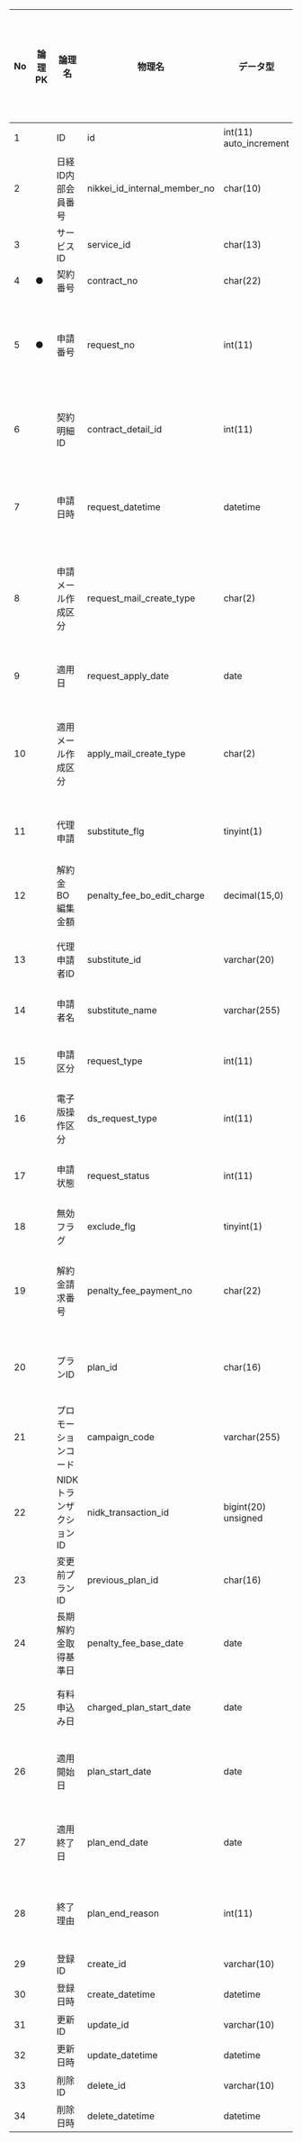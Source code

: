 | No | 論理PK | 論理名                     | 物理名                         | データ型               | NotNull | デフォルト | 大文字小文字区別 | 旧論理名         | 変更区分 | DDL-Ver | 項目説明                             | 備考・補足 |
|----|--------|----------------------------|--------------------------------|------------------------|---------|------------|------------------|------------------|----------|---------|--------------------------------------|------------|
| 1  |        | ID                         | id                             | int(11) auto_increment | Yes     |            |                  |                  |          |         | 識別用ID                             |            |
| 2  |        | 日経ID内部会員番号         | nikkei_id_internal_member_no   | char(10)               | Yes     |            |                  |                  |          |         | 日経ID内部会員番号                   |            |
| 3  |        | サービスID                 | service_id                     | char(13)               | Yes     |            |                  |                  |          |         | サービスID                           |            |
| 4  | ●      | 契約番号                   | contract_no                    | char(22)               | Yes     |            |                  |                  |          |         | 契約番号                             |            |
| 5  | ●      | 申請番号                   | request_no                     | int(11)                |         |            |                  |                  |          |         | 申請番号（同一契約内で連番）         |            |
| 6  |        | 契約明細ID                 | contract_detail_id             | int(11)                |         |            |                  |                  |          |         | 契約明細テーブルのID                 | 自動設定   |
| 7  |        | 申請日時                   | request_datetime               | datetime               |         |            |                  |                  |          |         | 申請オペレーションの日時             |            |
| 8  |        | 申請メール作成区分         | request_mail_create_type       | char(2)                | No      |            |                  |                  |          |         | 申請受付時のメール作成区分           | ※2017年2月 DSRM移行対応で項目追加 |
| 9  |        | 適用日                     | request_apply_date             | date                   |         |            |                  |                  |          |         | 申請の適用日                         | 申込は当日、解約は月末、変更は月初 |
| 10 |        | 適用メール作成区分         | apply_mail_create_type         | char(2)                | No      |            |                  |                  |          |         | 契約更新時のメール作成区分           | ※2017年2月 DSRM移行対応で項目追加 |
| 11 |        | 代理申請                   | substitute_flg                 | tinyint(1)             |         |            |                  |                  |          |         | 代理申請フラグ                       | BO画面操作時TRUE。他はFALSE |
| 12 |        | 解約金BO編集金額           | penalty_fee_bo_edit_charge     | decimal(15,0)          |         |            |                  |                  |          |         | 解約金手入力時の金額                 | ※2017年2月 DSRM移行対応で項目追加 |
| 13 |        | 代理申請者ID               | substitute_id                  | varchar(20)            | No      |            |                  |                  |          |         | 代理申請者識別子                     | バッチの場合はバッチID |
| 14 |        | 申請者名                   | substitute_name                | varchar(255)           | No      |            |                  |                  |          |         | 申請者の名前                         | 論理名変更（旧：代理申請者名） |
| 15 |        | 申請区分                   | request_type                   | int(11)                |         |            |                  |                  |          |         | 申請処理の種類                       | 区分定義：申請区分参照 |
| 16 |        | 電子版操作区分             | ds_request_type                | int(11)                |         |            |                  |                  |          |         | 電子版申請の種類                     | 区分定義：申請区分参照 |
| 17 |        | 申請状態                   | request_status                 | int(11)                |         |            |                  |                  |          |         | 申請の処理状態                       | 区分定義：申請状態参照 |
| 18 |        | 無効フラグ                 | exclude_flg                    | tinyint(1)             |         |            |                  |                  |          |         | 無効な申請                           | 与信NG・キャンセル申請等 |
| 19 |        | 解約金請求番号             | penalty_fee_payment_no         | char(22)               | Yes     |            |                  |                  |          |         | 解約金請求時の請求番号               |            |
| 20 |        | プランID                   | plan_id                        | char(16)               | Yes     |            |                  |                  |          |         | 申請されたプランID                   | 解約時はnull |
| 21 |        | プロモーションコード       | campaign_code                  | varchar(255)           | No      |            |                  |                  |          |         | キャンペーンコード                   | 論理名変更（旧：プロモコード） |
| 22 |        | NIDKトランザクションID     | nidk_transaction_id            | bigint(20) unsigned    |         |            |                  |                  |          |         | トランザクションID                   |            |
| 23 |        | 変更前プランID             | previous_plan_id               | char(16)               | No      |            |                  |                  |          |         | 確定前プランID                       | 解約・変更時nullあり |
| 24 |        | 長期解約金取得基準日       | penalty_fee_base_date          | date                   |         |            |                  |                  |          |         | 解約金の取得基準日                   |            |
| 25 |        | 有料申込み日               | charged_plan_start_date        | date                   |         |            |                  |                  |          |         | 有料プラン開始日                     | キャンセル申請時はnull |
| 26 |        | 適用開始日                 | plan_start_date                | date                   |         |            |                  |                  |          |         | プラン適用の開始日                   | 解約後はnull |
| 27 |        | 適用終了日                 | plan_end_date                  | date                   |         |            |                  |                  |          |         | プラン適用の終了日                   | 適用中：9999/12/31 |
| 28 |        | 終了理由                   | plan_end_reason                | int(11)                |         |            |                  |                  |          |         | プラン適用終了理由                   | 区分定義：終了理由 |
| 29 |        | 登録ID                     | create_id                      | varchar(10)            | No      |            |                  |                  |          |         | 登録者ID                             |            |
| 30 |        | 登録日時                   | create_datetime                | datetime               |         |            |                  |                  |          |         | 登録日時                             |            |
| 31 |        | 更新ID                     | update_id                      | varchar(10)            | No      |            |                  |                  |          |         | 更新者ID                             |            |
| 32 |        | 更新日時                   | update_datetime                | datetime               |         |            |                  |                  |          |         | 更新日時                             |            |
| 33 |        | 削除ID                     | delete_id                      | varchar(10)            | No      |            |                  |                  |          |         | 削除者ID                             |            |
| 34 |        | 削除日時                   | delete_datetime                | datetime               |         |            |                  |                  |          |         | 削除日時                             |            |
